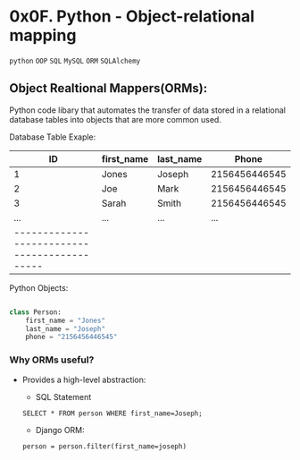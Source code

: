 # 0x0F. Python - Object-relational mapping

`python` `OOP` `SQL` `MySQL` `ORM` `SQLAlchemy`

## Object Realtional Mappers(ORMs):

Python code libary that automates the transfer of data stored in a relational database tables into objects that are more common used.

Database Table Exaple:

| ID                                           | first_name | last_name | Phone         |
| -------------------------------------------- | ---------- | --------- | ------------- |
| 1                                            | Jones      | Joseph    | 2156456446545 |
| 2                                            | Joe        | Mark      | 2156456446545 |
| 3                                            | Sarah      | Smith     | 2156456446545 |
| ...                                          | ...        | ...       | ...           |
| -------------------------------------------- |

Python Objects:

```python

class Person:
    first_name = "Jones"
    last_name = "Joseph"
    phone = "2156456446545"
```

### Why ORMs useful?

- Provides a high-level abstraction:

  - SQL Statement

  ```mysql
  SELECT * FROM person WHERE first_name=Joseph;
  ```

  - Django ORM:

  ```Django
  person = person.filter(first_name=joseph)
  ```
